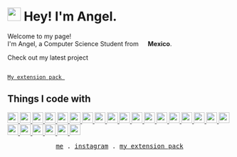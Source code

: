 <h1>
   <img src="https://emojis.slackmojis.com/emojis/images/1562883039/5948/bongo_blob.gif?1562883039" width="30"/>
   Hey! I'm Angel.
</h1>

<p>Welcome to my page! </br> I'm Angel, a Computer Science Student from <img src="https://image.flaticon.com/icons/svg/197/197397.svg" width="13"/> <b>Mexico</b>.



Check out my latest project <code>
<a href="https://marketplace.visualstudio.com/items?itemName=Iamanaws.iamanaws-extension-pack">
<img valign="middle" src="https://iamanaws.gallerycdn.vsassets.io/extensions/iamanaws/iamanaws-extension-pack/0.3.0/1630860373622/Microsoft.VisualStudio.Services.Icons.Default" width="15px" height="15px" /> My extension pack </a> </code>

## Things I code with

<p>
   <a href="https://github.com/Iamanaws/">
      <img src="https://github.com/get-icon/geticon/raw/master/icons/bash.svg" width="24px" height="24px" />
      <img src="https://raw.githubusercontent.com/get-icon/geticon/master/icons/markdown.svg" width="24px" height="24px" />
      <img src="https://github.com/get-icon/geticon/raw/master/icons/git-icon.svg" width="24px" height="24px" />
      <img src="https://github.com/get-icon/geticon/raw/master/icons/github-icon.svg" width="24px" height="24px" />
      <img src="https://github.com/get-icon/geticon/raw/master/icons/javascript.svg" width="24px" height="24px" />
      <img src="https://raw.githubusercontent.com/get-icon/geticon/master/icons/html-5.svg" width="24px" height="24px" />
      <img src="https://raw.githubusercontent.com/get-icon/geticon/master/icons/css-3.svg" width="24px" height="24px" />
      <img src="https://github.com/get-icon/geticon/raw/master/icons/nodejs-icon.svg" width="24px" height="24px" />
      <img src="https://github.com/get-icon/geticon/raw/master/icons/npm.svg" width="24px" height="24px" />
      <img src="https://raw.githubusercontent.com/get-icon/geticon/master/icons/python.svg" width="24px" height="24px" />
      <img src="https://github.com/get-icon/geticon/raw/master/icons/prettier.svg" width="24px" height="24px" />
      <img src="https://github.com/get-icon/geticon/raw/master/icons/microsoft-windows.svg" width="24px" height="24px" />
      <img src="https://raw.githubusercontent.com/get-icon/geticon/master/icons/c-sharp.svg" width="24px" height="24px" />
      <img src="https://raw.githubusercontent.com/get-icon/geticon/master/icons/unity.svg" width="24px" height="24px" />
      <img src="https://github.com/get-icon/geticon/raw/master/icons/linux-tux.svg" width="24px" height="24px" />
      <img src="https://github.com/get-icon/geticon/raw/master/icons/ubuntu.svg" width="24px" height="24px" />
      <img src="https://raw.githubusercontent.com/get-icon/geticon/master/icons/kali-logo.svg" width="24px" height="24px" />
      <img src="https://raw.githubusercontent.com/get-icon/geticon/master/icons/fedora.svg" width="24px" height="24px" />
      <img src="https://raw.githubusercontent.com/get-icon/geticon/master/icons/perl.svg" width="24px" height="24px" />
      <img src="https://raw.githubusercontent.com/get-icon/geticon/master/icons/visual-studio-code.svg" width="24px" height="24px" />
      <img src="https://raw.githubusercontent.com/get-icon/geticon/master/icons/visual-studio.svg" width="24px" height="24px" color="white"/>
      <img src="https://raw.githubusercontent.com/get-icon/geticon/master/icons/intellij-idea.svg" width="24px" height="24px" />
      <img src="https://raw.githubusercontent.com/get-icon/geticon/master/icons/pycharm.svg" width="24px" height="24px" />
      <img src="https://raw.githubusercontent.com/get-icon/geticon/master/icons/mysql.svg" width="24px" height="24px" />
   </a>
</p>

<p align="center">
  <samp>
    <a href="https://www.linkedin.com/in/angel-juarez/">me</a> .
    <a href="https://www.instagram.com/angel.juarez.g/">instagram</a> .
    <a href="https://marketplace.visualstudio.com/items?itemName=Iamanaws.iamanaws-extension-pack">my extension pack</a>
  </samp>
</p>


<!--
✨ _special_ ✨ 

- 🌱 I’m currently learning ...
- 💬 Ask me about ...
- ⚡ Fun fact: ...
-->
